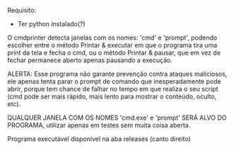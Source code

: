 Requisito:
- Ter python instalado(?)

O cmdprinter detecta janelas com os nomes: 'cmd' e 'prompt', podendo escolher entre o método Printar & executar em que o programa tira uma print da tela e fecha o cmd, ou o método Printar & pausar, que em vez de fechar permanece aberto apenas pausando a execução.

ALERTA:
Esse programa não garante prevenção contra ataques maliciosos, ele apenas tenta parar o prompt de comando que inesperadamente pode abrir, porque tem chance de falhar no tempo em que realiza o seu script (cmd pode ser mais rápido, mais lento para mostrar o conteúdo, oculto, etc).

QUALQUER JANELA COM OS NOMES 'cmd.exe' e 'prompt' SERÁ ALVO DO PROGRAMA, utilizar apenas em testes sem muita coisa aberta.

Programa executável disponível na aba releases (canto direito)
